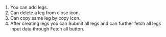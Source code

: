 1) You can add legs.
2) Can delete a leg from close icon.
3) Can copy same leg by copy icon.
4) After creating legs you can Submit all legs and can further fetch all legs input data through Fetch all button.